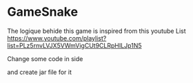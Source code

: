 # GameSnake

The logique behide this game is inspired from this youtube List https://www.youtube.com/playlist?list=PLz5rnvLVJX5VWmVigCUt9CLRpHILJp1N5

Change some code in side 

and create jar file for it
